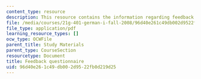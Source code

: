 ```yaml
---
content_type: resource
description: This resource contains the information regarding feedback questionnaire.
file: /media/courses/21g-401-german-i-fall-2008/96d40e261c49db002d9522fb0d219d25_MIT21G_401F08_final_feed.pdf
file_type: application/pdf
learning_resource_types: []
ocw_type: OCWFile
parent_title: Study Materials
parent_type: CourseSection
resourcetype: Document
title: Feedback questionnaire
uid: 96d40e26-1c49-db00-2d95-22fb0d219d25
---
```

